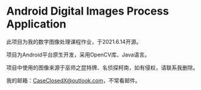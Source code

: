 # Android Digital Images Process Application
 此项目为我的数字图像处理课程作业，于2021.6.14开源。
 
 项目为Android平台原生开发，采用OpenCV库、Java语言。
 
 项目中使用的图像来源于巫师之昆特牌、名侦探柯南，如有侵权，请联系我删除。
 
 我的邮箱：CaseClosedX@outlook.com，不常看邮件。